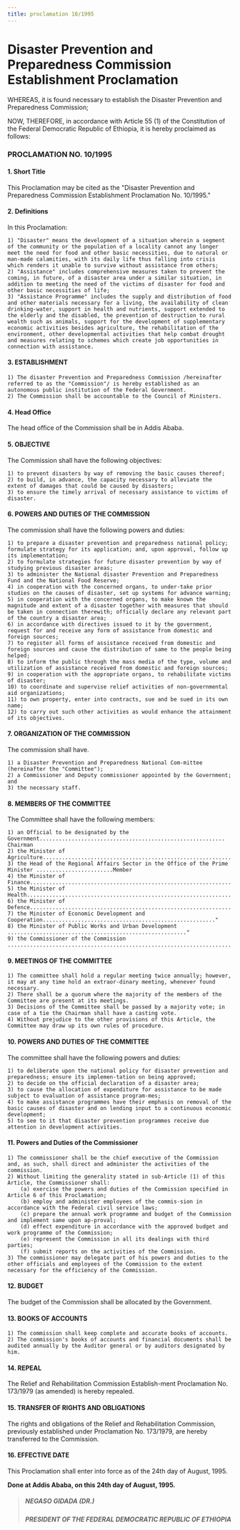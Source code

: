```yaml
---
title: proclamation 10/1995
---
```


# Disaster Prevention and Preparedness Commission Establishment Proclamation

WHEREAS, it is found necessary to establish the Disaster Prevention and Preparedness Commission;

NOW, THEREFORE, in accordance with Article 55 (1) of the Constitution of the Federal Democratic Republic of Ethiopia, it is hereby proclaimed as follows:

### PROCLAMATION NO. 10/1995

#### 1. Short Title

This Proclamation may be cited as the "Disaster Prevention and Preparedness Commission Establishment Proclamation No. 10/1995."

#### 2. Definitions

In this Proclamation:

    1) "Disaster" means the development of a situation wherein a segment of the community or the population of a locality cannot any longer meet the need for food and other basic necessities, due to natural or man-made calamities, with its daily life thus falling into crisis which renders it unable to survive without assistance from others;
    2) "Assistance" includes comprehensive measures taken to prevent the coming, in future, of a disaster area under a similar situation, in addition to meeting the need of the victims of disaster for food and other basic necessities of life;
    3) "Assistance Programme" includes the supply and distribution of food and other materials necessary for a living, the availability of clean drinking-water, support in health and nutrients, support extended to the elderly and the disabled, the prevention of destruction to rural wealth such as animals, support for the development of supplementary economic activities besides agriculture, the rehabilitation of the environment, other developmental activities that help combat drought and measures relating to schemes which create job opportunities in connection with assistance.

#### 3. ESTABLISHMENT

    1) The disaster Prevention and Preparedness Commission /hereinafter referred to as the "Commission"/ is hereby established as an autonomous public institution of the Federal Government.
    2) The Commission shall be accountable to the Council of Ministers.

#### 4. Head Office

The head office of the Commission shall be in Addis Ababa.

#### 5. OBJECTIVE

The Commission shall have the following objectives:

    1) to prevent disasters by way of removing the basic causes thereof;
    2) to build, in advance, the capacity necessary to alleviate the extent of damages that could be caused by disasters;
    3) to ensure the timely arrival of necessary assistance to victims of disaster.

#### 6. POWERS AND DUTIES OF THE COMMISSION

The commission shall have the following powers and duties:

    1) to prepare a disaster prevention and preparedness national policy; formulate strategy for its application; and, upon approval, follow up its implementation;
    2) to formulate strategies for future disaster prevention by way of studying previous disaster areas;
    3) to administer the National disaster Prevention and Preparedness Fund and the National Food Reserve;
    4) in cooperation with the concerned organs, to under-take prior studies on the causes of disaster, set up systems for advance warning;
    5) in cooperation with the concerned organs, to make known the magnitude and extent of a disaster together with measures that should be taken in connection therewith; officially declare any relevant part of the country a disaster area;
    6) in accordance with directives issued to it by the government, request for and receive any form of assistance from domestic and foreign sources;
    7) to register all forms of assistance received from domestic and foreign sources and cause the distribution of same to the people being helped;
    8) to inform the public through the mass media of the type, volume and utilization of assistance received from domestic and foreign sources;
    9) in cooperation with the appropriate organs, to rehabilitate victims of disaster;
    10) to coordinate and supervise relief activities of non-governmental aid organizations;
    11) to own property, enter into contracts, sue and be sued in its own name;
    12) to carry out such other activities as would enhance the attainment of its objectives.

#### 7. ORGANIZATION OF THE COMMISSION

The commission shall have.

    1) a Disaster Prevention and Preparedness National Com-mittee (hereinafter the "Committee");
    2) a Commissioner and Deputy commissioner appointed by the Government; and
    3) the necessary staff.

#### 8. MEMBERS OF THE COMMITTEE

The Committee shall have the following members:

    1) an Official to be designated by the Government.......................................................... Chairman
    2) the Minister of Agriculture.................................................................................................................."
    3) the Head of the Regional Affairs Sector in the Office of the Prime Minister ........................Member
    4) the Minister of Finance.........................................................................................................................."
    5) the Minister of Health.........................................................................................................................."
    6) the Minister of Defence........................................................................................................................"
    7) the Minister of Economic Development and Cooperation......................................................"
    8) the Minister of Public Works and Urban Development ........................................................"
    9) the Commissioner of the Commission .....................................................................................''

#### 9. MEETINGS OF THE COMMITTEE

    1) The committee shall hold a regular meeting twice annually; however, it may at any time hold an extraor-dinary meeting, whenever found necessary.
    2) There shall be a quorum where the majority of the members of the Committee are present at its meetings.
    3) Decisions of the Committee shall be passed by a majority vote; in case of a tie the Chairman shall have a casting vote.
    4) Without prejudice to the other provisions of this Article, the Committee may draw up its own rules of procedure.

#### 10. POWERS AND DUTIES OF THE COMMITTEE

The committee shall have the following powers and duties:

    1) to deliberate upon the national policy for disaster prevention and preparedness; ensure its implemen-tation on being approved;
    2) to decide on the official declaration of a disaster area;
    3) to cause the allocation of expenditure for assistance to be made subject to evaluation of assistance program-mes;
    4) to make assistance programmes have their emphasis on removal of the basic causes of disaster and on lending input to a continuous economic development;
    5) to see to it that disaster prevention programmes receive due attention in development activities.

#### 11. Powers and Duties of the Commissioner

    1) The commissioner shall be the chief executive of the Commission and, as such, shall direct and administer the activities of the commission.
    2) Without limiting the generality stated in sub-Article (1) of this Article, the Commissioner shall:
        (a) exercise the powers and duties of the Commission specified in Article 6 of this Proclamation;
        (b) employ and administer employees of the commis-sion in accordance with the Federal civil service laws;
        (c) prepare the annual work programme and budget of the Commission and implement same upon ap-proval;
        (d) effect expenditure in accordance with the approved budget and work programme of the Commission;
        (e) represent the Commission in all its dealings with third parties;
        (f) submit reports on the activities of the Commission.
    3) The commissioner may delegate part of his powers and duties to the other officials and employees of the Commission to the extent necessary for the efficiency of the Commission.

#### 12. BUDGET

The budget of the Commission shall be allocated by the Government.

#### 13. BOOKS OF ACCOUNTS

    1) The commission shall keep complete and accurate books of accounts.
    2) The commission's books of accounts and financial documents shall be audited annually by the Auditor general or by auditors designated by him.

#### 14. REPEAL

The Relief and Rehabilitation Commission Establish-ment Proclamation No. 173/1979 (as amended) is hereby repealed.

#### 15. TRANSFER OF RIGHTS AND OBLIGATIONS

The rights and obligations of the Relief and Rehabilitation Commission, previously established under Proclamation No. 173/1979, are hereby transferred to the Commission.

#### 16. EFFECTIVE DATE

This Proclamation shall enter into force as of the 24th day of August, 1995.

**Done at Addis Ababa, on this 24th day of August, 1995.**

> ##### NEGASO GIDADA (DR.)
>
> ##### PRESIDENT OF THE FEDERAL DEMOCRATIC REPUBLIC OF ETHIOPIA